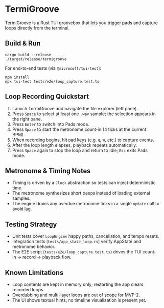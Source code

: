# TermiGroove

TermiGroove is a Rust TUI groovebox that lets you trigger pads and capture loops directly from the terminal.

## Build & Run

```
cargo build --release
./target/release/termigroove
```

For end-to-end tests (via `@microsoft/tui-test`):

```
npm install
npx tui-test tests/e2e/loop_capture.test.ts
```

## Loop Recording Quickstart

1. Launch TermiGroove and navigate the file explorer (left pane).
2. Press `Space` to select at least one `.wav` sample; the selection appears in the right pane.
3. Press `Enter` to switch into Pads mode.
4. Press `Space` to start the metronome count-in (4 ticks at the current BPM).
5. When recording begins, hit pad keys (e.g. `Q`, `W`, etc.) to capture events.
6. After the loop length elapses, playback repeats automatically.
7. Press `Space` again to stop the loop and return to Idle; `Esc` exits Pads mode.

## Metronome & Timing Notes

- Timing is driven by a `Clock` abstraction so tests can inject deterministic time.
- The metronome synthesizes short beeps instead of loading external samples.
- The engine drains any overdue metronome ticks in a single `update` call to avoid lag.

## Testing Strategy

- Unit tests cover `LoopEngine` happy paths, cancellation, and tempo resets.
- Integration tests (`tests/app_state_loop.rs`) verify AppState and metronome behavior.
- The E2E script (`tests/e2e/loop_capture.test.ts`) drives the TUI count-in → record → playback flow.

## Known Limitations

- Loop contents are kept in memory only; restarting the app clears recorded loops.
- Overdubbing and multi-layer loops are out of scope for MVP-2.
- The UI shows textual hints; no timeline visualization is present yet.
